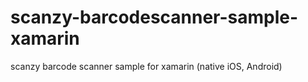 # scanzy-barcodescanner-sample-xamarin
scanzy barcode scanner sample for xamarin (native iOS, Android)
